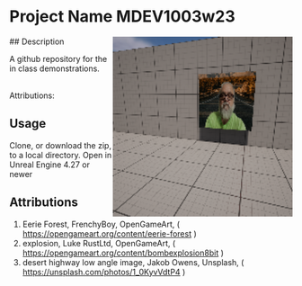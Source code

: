# Project Name  MDEV1003w23
<img src="Saved/AutoScreenshot.png" width="320"  align="right" />
## Description

A github repository for the in class demonstrations.<br><br> 
 
Attributions: 

## Usage
Clone, or download the zip, to a local directory. Open in Unreal Engine 4.27 or newer

## Attributions
1. Eerie Forest, FrenchyBoy, OpenGameArt, ( https://opengameart.org/content/eerie-forest  )
2. explosion, Luke RustLtd, OpenGameArt, ( https://opengameart.org/content/bombexplosion8bit ) 
3. desert highway low angle image, Jakob Owens, Unsplash, ( https://unsplash.com/photos/1_0KyvVdtP4 )

